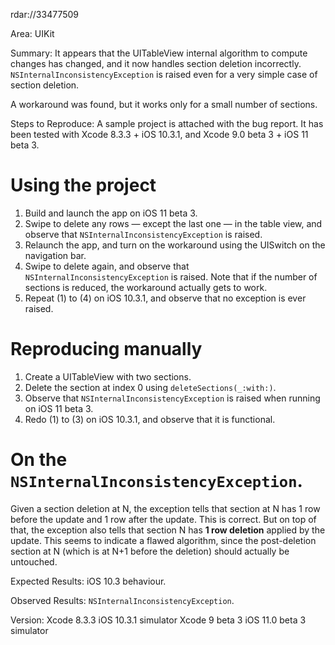 rdar://33477509

Area:
UIKit

Summary:
It appears that the UITableView internal algorithm to compute changes has changed, and it now handles section deletion incorrectly. `NSInternalInconsistencyException` is raised even for a very simple case of section deletion.

A workaround was found, but it works only for a small number of sections.

Steps to Reproduce:
A sample project is attached with the bug report. It has been tested with Xcode 8.3.3 + iOS 10.3.1, and Xcode 9.0 beta 3 + iOS 11 beta 3.

# Using the project

1. Build and launch the app on iOS 11 beta 3.
2. Swipe to delete any rows — except the last one — in the table view, and observe that `NSInternalInconsistencyException` is raised.
3. Relaunch the app, and turn on the workaround using the UISwitch on the navigation bar.
4. Swipe to delete again, and observe that `NSInternalInconsistencyException` is raised. Note that if the number of sections is reduced, the workaround actually gets to work.
5. Repeat (1) to (4) on iOS 10.3.1, and observe that no exception is ever raised.

# Reproducing manually

1. Create a UITableView with two sections.
2. Delete the section at index 0 using `deleteSections(_:with:)`.
3. Observe that `NSInternalInconsistencyException` is raised when running on iOS 11 beta 3.
1. Redo (1) to (3) on iOS 10.3.1, and observe that it is functional.

# On the `NSInternalInconsistencyException`.
Given a section deletion at N, the exception tells that section at N has 1 row before the update and 1 row after the update. This is correct. But on top of that, the exception also tells that section N has **1 row deletion** applied by the update. This seems to indicate a flawed algorithm, since the post-deletion section at N (which is at N+1 before the deletion) should actually be untouched.

Expected Results:
iOS 10.3 behaviour.

Observed Results:
`NSInternalInconsistencyException`.

Version:
Xcode 8.3.3
iOS 10.3.1 simulator
Xcode 9 beta 3
iOS 11.0 beta 3 simulator
